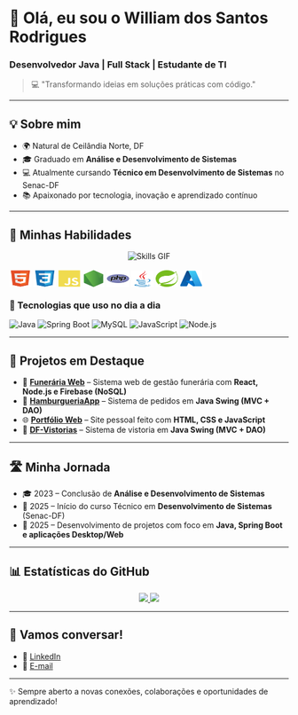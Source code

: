 # 👋 Olá, eu sou o William dos Santos Rodrigues  
### Desenvolvedor Java | Full Stack | Estudante de TI  

> 💻 "Transformando ideias em soluções práticas com código."  

---

## 💡 Sobre mim
- 🌍 Natural de Ceilândia Norte, DF  
- 🎓 Graduado em **Análise e Desenvolvimento de Sistemas**  
- 💻 Atualmente cursando **Técnico em Desenvolvimento de Sistemas** no Senac-DF  
- 📚 Apaixonado por tecnologia, inovação e aprendizado contínuo  

---

## 🚀 Minhas Habilidades
<div align="center">
  <img alt="Skills GIF" src="https://cdn.dribbble.com/users/118626/screenshots/3609367/skills.gif" width="250" />
</div>

<div style="display: inline_block"><br/>
  <img align="center" alt="HTML" height="30" width="40" src="https://raw.githubusercontent.com/devicons/devicon/master/icons/html5/html5-original.svg" />
  <img align="center" alt="CSS" height="30" width="40" src="https://raw.githubusercontent.com/devicons/devicon/master/icons/css3/css3-original.svg" />
  <img align="center" alt="JavaScript" height="30" width="40" src="https://raw.githubusercontent.com/devicons/devicon/master/icons/javascript/javascript-plain.svg" />
  <img align="center" alt="NodeJS" height="30" width="40" src="https://raw.githubusercontent.com/devicons/devicon/master/icons/nodejs/nodejs-original.svg" />
  <img align="center" alt="PHP" height="30" width="40" src="https://raw.githubusercontent.com/devicons/devicon/master/icons/php/php-original.svg" />
  <img align="center" alt="Java" height="30" width="40" src="https://raw.githubusercontent.com/devicons/devicon/master/icons/java/java-original.svg" />
  <img align="center" alt="Spring" height="30" width="40" src="https://raw.githubusercontent.com/devicons/devicon/master/icons/spring/spring-original.svg" />
  <img align="center" alt="Azure" height="30" width="40" src="https://raw.githubusercontent.com/devicons/devicon/master/icons/azure/azure-original.svg" />
</div>

### 🔧 Tecnologias que uso no dia a dia
![Java](https://img.shields.io/badge/Java-ED8B00?style=for-the-badge&logo=java&logoColor=white)
![Spring Boot](https://img.shields.io/badge/Spring_Boot-6DB33F?style=for-the-badge&logo=springboot&logoColor=white)
![MySQL](https://img.shields.io/badge/MySQL-4479A1?style=for-the-badge&logo=mysql&logoColor=white)
![JavaScript](https://img.shields.io/badge/JavaScript-F7DF1E?style=for-the-badge&logo=javascript&logoColor=black)
![Node.js](https://img.shields.io/badge/Node.js-43853D?style=for-the-badge&logo=node.js&logoColor=white)

---

## 📌 Projetos em Destaque
- 🏥 [**Funerária Web**](https://github.com/William-Willam/Projetos-Senac/tree/main/funerari-web) – Sistema web de gestão funerária com **React, Node.js e Firebase (NoSQL)**  
- 🍔 [**HamburgueriaApp**](https://github.com/William-Willam/Projetos-Senac/tree/main/Java/HamburgueriaSystem) – Sistema de pedidos em **Java Swing (MVC + DAO)**  
- 🌐 [**Portfólio Web**](https://github.com/William-Willam/meuportifolio) – Site pessoal feito com **HTML, CSS e JavaScript**  
- 🚗 [**DF-Vistorias**](https://github.com/2025-08-53/Df_Vist-ria) – Sistema de vistoria em **Java Swing (MVC + DAO)**  

---

## 🛣️ Minha Jornada
- 🎓 2023 – Conclusão de **Análise e Desenvolvimento de Sistemas**  
- 📘 2025 – Início do curso Técnico em **Desenvolvimento de Sistemas** (Senac-DF)  
- 🚀 2025 – Desenvolvimento de projetos com foco em **Java, Spring Boot e aplicações Desktop/Web**  

---

## 📊 Estatísticas do GitHub
<div align="center">
  <a href="https://github.com/William-Willam">
    <img height="160em" src="https://github-readme-stats.vercel.app/api?username=William-Willam&show_icons=true&theme=radical&include_all_commits=true&count_private=true" />
    <img height="160em" src="https://github-readme-stats.vercel.app/api/top-langs/?username=William-Willam&layout=compact&langs_count=7&theme=radical" />
  </a>
</div>

---

## 🤝 Vamos conversar!
- 💼 [LinkedIn](https://www.linkedin.com/in/wsdr96/)  
- 📧 [E-mail](mailto:williambfs2011@gmail.com)  

---

✨ Sempre aberto a novas conexões, colaborações e oportunidades de aprendizado!
